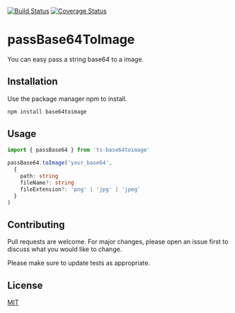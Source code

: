 [![Build Status](https://travis-ci.org/michaelquesado/ts-base64-to-image.svg?branch=master)](https://travis-ci.org/michaelquesado/ts-base64-to-image)
[![Coverage Status](https://coveralls.io/repos/github/michaelquesado/ts-base64-to-image/badge.svg?branch=master)](https://coveralls.io/github/michaelquesado/ts-base64-to-image?branch=master)

# passBase64ToImage

You can easy pass a string base64 to a image.

## Installation

Use the package manager npm to install.

```bash
npm install base64toimage
```

## Usage

```typescript
import { passBase64 } from 'ts-base64toimage'

passBase64.toImage('your_base64', 
  {
    path: string
    fileName?: string
    fileExtension?: 'png' | 'jpg' | 'jpeg'
  }
)
```

## Contributing
Pull requests are welcome. For major changes, please open an issue first to discuss what you would like to change.

Please make sure to update tests as appropriate.

## License
[MIT](https://choosealicense.com/licenses/mit/)